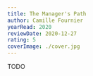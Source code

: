 ```yaml
---
title: The Manager's Path
author: Camille Fournier
yearRead: 2020
reviewDate: 2020-12-27
rating: 5
coverImage: ./cover.jpg
---
```


TODO
